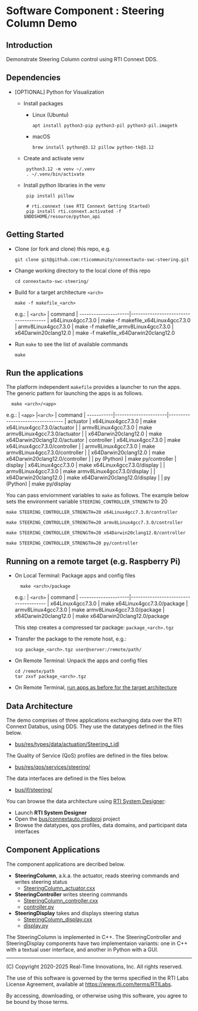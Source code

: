 # Software Component : Steering Column Demo

## Introduction

Demonstrate Steering Column control using RTI Connext DDS.

## Dependencies


- [OPTIONAL] Python for Visualization
   - Install packages
     - Linux (Ubuntu)

           apt install python3-pip python3-pil python3-pil.imagetk

      - macOS

            brew install python@3.12 pillow python-tk@3.12

  - Create and activate venv

         python3.12 -m venv ~/.venv
         . ~/.venv/bin/activate

  - Install python libraries in the venv

         pip install pillow

         # rti.connext (see RTI Connext Getting Started)
         pip install rti.connext.activated -f $NDDSHOME/resource/python_api


## Getting Started

- Clone (or fork and clone) this repo, e.g.

      git clone git@github.com:rticommunity/connextauto-swc-steering.git

- Change working directory to the local clone of this repo

      cd connextauto-swc-steering/

- Build for a target architecture `<arch>`

      make -f makefile_<arch>

  e.g.:
  | `<arch>`             | command
  | ---------------------|--------------------------------------
  | x64Linux4gcc7.3.0    | make -f makefile_x64Linux4gcc7.3.0
  | armv8Linux4gcc7.3.0  | make -f makefile_armv8Linux4gcc7.3.0
  | x64Darwin20clang12.0 | make -f makefile_x64Darwin20clang12.0

- Run `make` to see the list of available commands

      make


## Run the applications


   The platform independent `makefile` provides a launcher to run the apps.
   The generic pattern for launching the apps is as follows.

      make <arch>/<app>

  e.g.:
  | `<app>`    |`<arch>`              | command
  | -----------|----------------------|---------------------------------
  | actuator   | x64Linux4gcc7.3.0    | make x64Linux4gcc7.3.0/actuator
  |            | armv8Linux4gcc7.3.0  | make armv8Linux4gcc7.3.0/actuator
  |            | x64Darwin20clang12.0 | make x64Darwin20clang12.0/actuator
  | controller | x64Linux4gcc7.3.0    | make x64Linux4gcc7.3.0/controller
  |            | armv8Linux4gcc7.3.0  | make armv8Linux4gcc7.3.0/controller
  |            | x64Darwin20clang12.0 | make x64Darwin20clang12.0/controller
  |            | py (Python)          | make py/controller
  | display    | x64Linux4gcc7.3.0    | make x64Linux4gcc7.3.0/display
  |            | armv8Linux4gcc7.3.0  | make armv8Linux4gcc7.3.0/display
  |            | x64Darwin20clang12.0 | make x64Darwin20clang12.0/display
  |            | py (Python)          | make py/display


   You can pass enviornment variables to `make` as follows.
   The example below sets the environment variable `STEERING_CONTROLLER_STRENGTH` to 20

    make STEERING_CONTROLLER_STRENGTH=20 x64Linux4gcc7.3.0/controller

    make STEERING_CONTROLLER_STRENGTH=20 armv8Linux4gcc7.3.0/controller

    make STEERING_CONTROLLER_STRENGTH=20 x64Darwin20clang12.0/controller

    make STEERING_CONTROLLER_STRENGTH=20 py/controller


## Running on a remote target (e.g. Raspberry Pi)

- On Local Terminal: Package apps and config files

        make <arch>/package

  e.g.:
  | `<arch>`             | command
  | ---------------------|--------------------------------------
  | x64Linux4gcc7.3.0    | make x64Linux4gcc7.3.0/package
  | armv8Linux4gcc7.3.0  | make armv8Linux4gcc7.3.0/package
  | x64Darwin20clang12.0 | make x64Darwin20clang12.0/package

  This step creates a compressed tar package: `package_<arch>.tgz`

- Transfer the package to the remote host, e.g.:

      scp package_<arch>.tgz user@server:/remote/path/

- On Remote Terminal: Unpack the apps and config files

      cd /remote/path
      tar zxvf package_<arch>.tgz

- On Remote Terminal, [run apps as before for the target architecture](#run-the-applications)

## Data Architecture

The demo comprises of three applications exchanging data over the RTI Connext Databus, using DDS. They use the datatypes defined in the files below.
- [bus/res/types/data/actuation/Steering_t.idl](bus/res/types/data/actuation/Steering_t.idl)

The Quality of Service (QoS) profiles are defined in the files below.

- [bus/res/qos/services/steering/](bus/res/qos/services/steering)

The data interfaces are defined in the files below.

- [bus/if/steering/](bus/if/steering)

You can browse the data architecture using [RTI System Designer](https://community.rti.com/static/documentation/connext-dds/current/doc/manuals/connext_dds_professional/tools/system_designer/index.html):

  -  Launch **RTI System Designer**
  - Open the [bus/connextauto.rtisdproj](bus/connextauto_steering.rtisdproj) project
  - Browse the datatypes, qos profiles, data domains, and participant data interfaces

## Component Applications

The component applications are decribed below.

- **SteeringColumn**, a.k.a. the actuator, reads steering commands and writes steering status
  - [SteeringColumn_actuator.cxx](SteeringColumn_actuator.cxx)
- **SteeringController** writes steering commands
  - [SteeringColumn_controller.cxx](SteeringColumn_controller.cxx)
  - [controller.py](controller.py)
- **SteeringDisplay** takes and displays steering status
  - [SteeringColumn_display.cxx](SteeringColumn_display.cxx)
  - [display.py](display.py)

The SteeringColumn is implemented in C++. The SteeringController and SteeringDisplay components have two implementaion variants: one in C++ with a textual user interface, and another in Python with a GUI.

---
(C) Copyright 2020-2025 Real-Time Innovations, Inc.  All rights reserved.

The use of this software is governed by the terms specified in the RTI Labs License Agreement, available at https://www.rti.com/terms/RTILabs. 

By accessing, downloading, or otherwise using this software, you agree to be bound by those terms.
